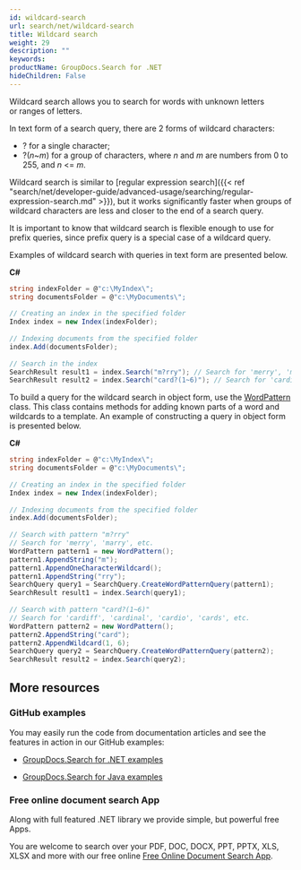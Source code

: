 ```yaml
---
id: wildcard-search
url: search/net/wildcard-search
title: Wildcard search
weight: 29
description: ""
keywords: 
productName: GroupDocs.Search for .NET
hideChildren: False
---
```

Wildcard search allows you to search for words with unknown letters or ranges of letters.

In text form of a search query, there are 2 forms of wildcard characters:

*   ? for a single character;
*   ?(*n*~*m*) for a group of characters, where *n* and *m* are numbers from 0 to 255, and *n* <= *m*.

Wildcard search is similar to [regular expression search]({{< ref "search/net/developer-guide/advanced-usage/searching/regular-expression-search.md" >}}), but it works significantly faster when groups of wildcard characters are less and closer to the end of a search query.

It is important to know that wildcard search is flexible enough to use for prefix queries, since prefix query is a special case of a wildcard query.

Examples of wildcard search with queries in text form are presented below.

**C#**

```csharp
string indexFolder = @"c:\MyIndex\";
string documentsFolder = @"c:\MyDocuments\";
 
// Creating an index in the specified folder
Index index = new Index(indexFolder);
 
// Indexing documents from the specified folder
index.Add(documentsFolder);
 
// Search in the index
SearchResult result1 = index.Search("m?rry"); // Search for 'merry', 'marry', etc.
SearchResult result2 = index.Search("card?(1~6)"); // Search for 'cardiff', 'cardinal', 'cardio', 'cards', etc.
```

To build a query for the wildcard search in object form, use the [WordPattern](https://apireference.groupdocs.com/net/search/groupdocs.search.common/wordpattern) class. This class contains methods for adding known parts of a word and wildcards to a template. An example of constructing a query in object form is presented below.

**C#**

```csharp
string indexFolder = @"c:\MyIndex\";
string documentsFolder = @"c:\MyDocuments\";
 
// Creating an index in the specified folder
Index index = new Index(indexFolder);
 
// Indexing documents from the specified folder
index.Add(documentsFolder);
 
// Search with pattern "m?rry"
// Search for 'merry', 'marry', etc.
WordPattern pattern1 = new WordPattern();
pattern1.AppendString("m");
pattern1.AppendOneCharacterWildcard();
pattern1.AppendString("rry");
SearchQuery query1 = SearchQuery.CreateWordPatternQuery(pattern1);
SearchResult result1 = index.Search(query1);
 
// Search with pattern "card?(1~6)"
// Search for 'cardiff', 'cardinal', 'cardio', 'cards', etc.
WordPattern pattern2 = new WordPattern();
pattern2.AppendString("card");
pattern2.AppendWildcard(1, 6);
SearchQuery query2 = SearchQuery.CreateWordPatternQuery(pattern2);
SearchResult result2 = index.Search(query2);
```

## More resources

### GitHub examples

You may easily run the code from documentation articles and see the features in action in our GitHub examples:

*   [GroupDocs.Search for .NET examples](https://github.com/groupdocs-search/GroupDocs.Search-for-.NET)
    
*   [GroupDocs.Search for Java examples](https://github.com/groupdocs-search/GroupDocs.Search-for-Java)
    

### Free online document search App

Along with full featured .NET library we provide simple, but powerful free Apps.

You are welcome to search over your PDF, DOC, DOCX, PPT, PPTX, XLS, XLSX and more with our free online [Free Online Document Search App](https://products.groupdocs.app/search).
